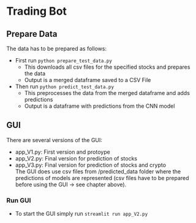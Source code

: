 # Trading Bot

## Prepare Data
The data has to be prepared as follows:
- First run ```python prepare_test_data.py```
    - This downloads all csv files for the specified stocks and prepares the data
    - Output is a merged dataframe saved to a CSV File
- Then run ```python predict_test_data.py```
    - This preprocesses the data from the merged dataframe and adds predictions
    - Output is a dataframe with predictions from the CNN model

## GUI
There are several versions of the GUI:
- app_V1.py: First version and protoype
- app_V2.py: Final version for prediction of stocks
- app_V3.py: Final version for prediction of stocks and crypto
\
The GUI does use csv files from /predicted_data folder where the predictions of models are represented (csv files have to be prepared before using the GUI -> see chapter above).
### Run GUI
- To start the GUI simply run ```streamlit run app_V2.py```